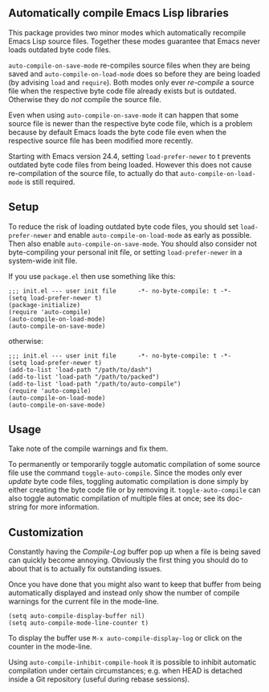 Automatically compile Emacs Lisp libraries
------------------------------------------

This package provides two minor modes which automatically recompile
Emacs Lisp source files.  Together these modes guarantee that Emacs
never loads outdated byte code files.

`auto-compile-on-save-mode` re-compiles source files when they are
being saved and `auto-compile-on-load-mode` does so before they are
being loaded (by advising `load` and `require`).  Both modes only
ever _re-compile_ a source file when the respective byte code file
already exists but is outdated.  Otherwise they do _not_ compile
the source file.

Even when using `auto-compile-on-save-mode` it can happen that some
source file is newer than the respective byte code file, which is a
problem because by default Emacs loads the byte code file even when
the respective source file has been modified more recently.

Starting with Emacs version 24.4, setting `load-prefer-newer` to t
prevents outdated byte code files from being loaded.  However this
does not cause re-compilation of the source file, to actually do
that `auto-compile-on-load-mode` is still required.

Setup
-----

To reduce the risk of loading outdated byte code files, you should set
`load-prefer-newer` and enable `auto-compile-on-load-mode` as early as
possible.  Then also enable `auto-compile-on-save-mode`.  You should
also consider not byte-compiling your personal init file, or setting
`load-prefer-newer` in a system-wide init file.

If you use `package.el` then use something like this:

    ;;; init.el --- user init file      -*- no-byte-compile: t -*-
    (setq load-prefer-newer t)
    (package-initialize)
    (require 'auto-compile)
    (auto-compile-on-load-mode)
    (auto-compile-on-save-mode)

otherwise:

    ;;; init.el --- user init file      -*- no-byte-compile: t -*-
    (setq load-prefer-newer t)
    (add-to-list 'load-path "/path/to/dash")
    (add-to-list 'load-path "/path/to/packed")
    (add-to-list 'load-path "/path/to/auto-compile")
    (require 'auto-compile)
    (auto-compile-on-load-mode)
    (auto-compile-on-save-mode)

Usage
-----

Take note of the compile warnings and fix them.

To permanently or temporarily toggle automatic compilation of some
source file use the command `toggle-auto-compile`.  Since the modes
only ever _update_ byte code files, toggling automatic compilation
is done simply by either creating the byte code file or by removing
it.  `toggle-auto-compile` can also toggle automatic compilation of
multiple files at once; see its doc-string for more information.

Customization
-------------

Constantly having the *Compile-Log* buffer pop up when a file is
being saved can quickly become annoying.  Obviously the first thing
you should do to about that is to actually fix outstanding issues.

Once you have done that you might also want to keep that buffer
from being automatically displayed and instead only show the number
of compile warnings for the current file in the mode-line.

    (setq auto-compile-display-buffer nil)
    (setq auto-compile-mode-line-counter t)

To display the buffer use `M-x auto-compile-display-log` or click
on the counter in the mode-line.

Using `auto-compile-inhibit-compile-hook` it is possible to inhibit
automatic compilation under certain circumstances; e.g. when HEAD
is detached inside a Git repository (useful during rebase sessions).

